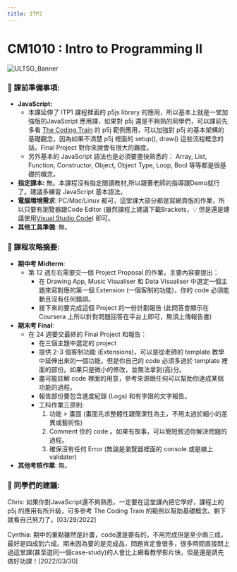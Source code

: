 ```yaml
---
title: ITP2
---
```

# CM1010 : Intro to Programming II

![ULTSG_Banner](https://user-images.githubusercontent.com/14081948/160753354-ee8de386-f666-4d3e-b1a6-7055819adabf.png)

### 🔖  課前準備事項:

- **JavaScript:**
    - 本課延伸了 ITP1 課程裡面的 p5js library 的應用，所以基本上就是一堂加強版的JavaScript 應用課，如果對 p5j 還是不夠熟的同學們，可以課前先多看 [The Coding Train](https://www.youtube.com/playlist?list=PLRqwX-V7Uu6Zy51Q-x9tMWIv9cueOFTFA) 的 p5j 範例應用，可以加強對 p5j 的基本架構的基礎觀念，因為如果不清楚 p5j 裡面的 setup(), draw() 這些流程概念的話，Final Project 對你來說會有很大的難度。
    - 另外基本的 JavaScript 語法也是必須要盡快熟悉的： Array, List, Function, Constructor, Object, Object Type, Loop, Bool 等等都是很基礎的概念。
- **指定課本:** 無。本課程沒有指定閱讀教材,所以跟著老師的指導跟Demo就行了。建議多練習 JavaScript 基本語法。
- **電腦環境需求**: PC/Mac/Linux 都可，這堂課大部分都是寫網頁版的作業，所以只要有瀏覽器跟Code Editor (雖然課程上建議下載Brackets，💡 但是還是建議使用[Visual Studio Code](https://code.visualstudio.com/)) 即可。
- **其他工具準備**: 無。

### 📓 課程攻略摘要:

- **期中考 Midterm**:
    - 第 12 週左右需要交一個 Project Proposal 的作業，主要內容要提出：
        - 在 Drawing App, Music Visualiser 和 Data Visualiser 中選定一個主題來寫對應的第一個 Extension (一個客制的功能)，你的 code 必須能動且沒有任何錯誤。
        - 接下來的要完成這個 Project 的一份計劃報告 (此問答會顯示在 Coursera 上所以針對問題回答在平台上即可，無須上傳報告書)
- **期末考 Final**:
    - 在 24 週要交最終的 Final Project 和報告：
        - 在三個主題中選定的 project
        - 提供 2-3 個客制功能 (Extensions)，可以是從老師的 template 教學中延伸出來的一個功能，但是你自己的 code 必須多過於 template 裡面的部份。如果只是微小的修改，並無法拿到(高)分。
        - 盡可能註解 code 裡面的用意，參考來源跟任何可以幫助你達成某個功能的過程。
        - 報告部份要包含進度紀錄 (Logs) 和有字限的文字報告。
        - 工科作業三原則:
            1. 功能 > 畫面 (畫面先求整體性跟簡潔性為主，不用太過於細小的差異或藝術性)
            2. Comment 你的 code 。如果有故事，可以簡短敘述你解決問題的過程。
            3. 確保沒有任何 Error (無論是瀏覽器裡面的 console 或是線上 validator)
- **其他考核作業**: 無。

### 🤩 同學們的建議:

Chris: 如果你對JavaScript還不夠熟悉，一定要在這堂課內把它學好，課程上的 p5j 的應用有所升級，可多參考 The Coding Train 的範例以幫助基礎概念。剩下就看自己努力了。[03/29/2022] 

Cynthia: 期中的重點雖然是計畫，code還是要有的，不用完成但是至少兩三成，最好是四成到六成。期末因為要的是完成品，問題肯定會很多，很多時間直接問上過這堂課(甚至選同一個case-study)的人會比上網看教學影片快，但是還是請先做好功課！[2022/03/30]
